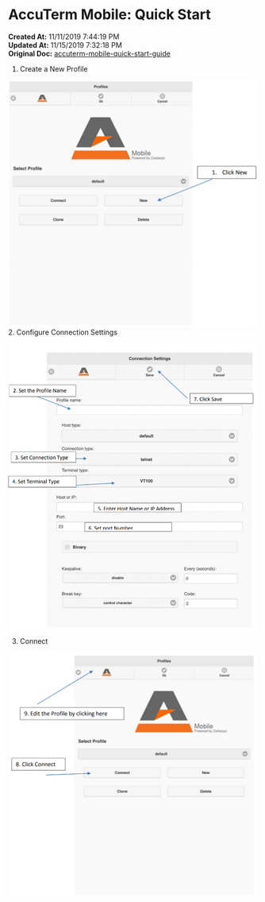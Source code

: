 # AccuTerm Mobile: Quick Start

**Created At:** 11/11/2019 7:44:19 PM  
**Updated At:** 11/15/2019 7:32:18 PM  
**Original Doc:** [accuterm-mobile-quick-start-guide](https://docs.zumasys.com/accutermmobile/accuterm-mobile-quick-start-guide)  




1. Create a New Profile

![accuterm-mobile-quick-start-guide: 1573501569734-1573501569734](./1573501569734-1573501569734.png)2. Configure Connection Settings


![accuterm-mobile-quick-start-guide: 1573501657354-1573501657354](./1573501657354-1573501657354.png)

3. Connect

![accuterm-mobile-quick-start-guide: 1573501835007-1573501835007](./1573501835007-1573501835007.png)
